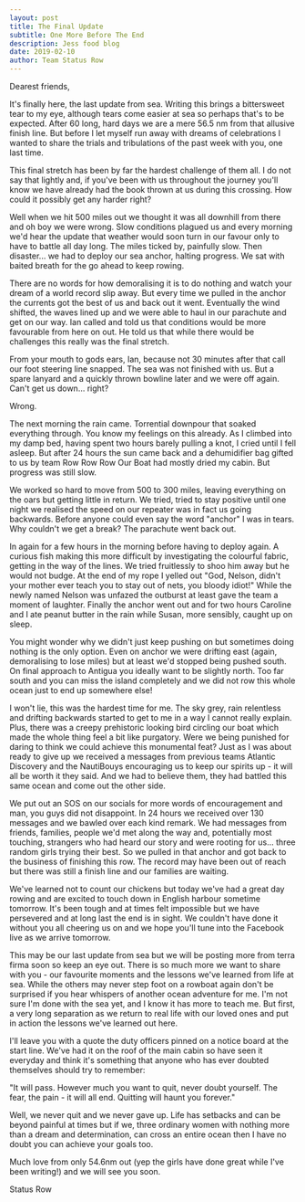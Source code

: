 ```yaml
---
layout: post
title: The Final Update
subtitle: One More Before The End
description: Jess food blog
date: 2019-02-10
author: Team Status Row
---
```


Dearest friends,

It's finally here, the last update from sea. Writing this brings a bittersweet tear to my eye, although tears come easier at sea so perhaps that's to be expected. After 60 long, hard days we are a mere 56.5 nm from that allusive finish line. But before I let myself run away with dreams of celebrations I wanted to share the trials and tribulations of the past week with you, one last time.

This final stretch has been by far the hardest challenge of them all. I do not say that lightly and, if you've been with us throughout the journey you'll know we have already had the book thrown at us during this crossing. How could it possibly get any harder right?

Well when we hit 500 miles out we thought it was all downhill from there and oh boy we were wrong. Slow conditions plagued us and every morning we'd hear the update that weather would soon turn in our favour only to have to battle all day long. The miles ticked by, painfully slow. Then disaster... we had to deploy our sea anchor, halting progress. We sat with baited breath for the go ahead to keep rowing.

There are no words for how demoralising it is to do nothing and watch your dream of a world record slip away. But every time we pulled in the anchor the currents got the best of us and back out it went. Eventually the wind shifted, the waves lined up and we were able to haul in our parachute and get on our way. Ian called and told us that conditions would be more favourable from here on out. He told us that while there would be challenges this really was the final stretch.

From your mouth to gods ears, Ian, because not 30 minutes after that call our foot steering line snapped. The sea was not finished with us. But a spare lanyard and a quickly thrown bowline later and we were off again. Can't get us down... right?

Wrong.

The next morning the rain came. Torrential downpour that soaked everything through. You know my feelings on this already. As I climbed into my damp bed, having spent two hours barely pulling a knot, I cried until I fell asleep. But after 24 hours the sun came back and a dehumidifier bag gifted to us by team Row Row Row Our Boat had mostly dried my cabin. But progress was still slow.

We worked so hard to move from 500 to 300 miles, leaving everything on the oars but getting little in return. We tried, tried to stay positive until one night we realised the speed on our repeater was in fact us going backwards. Before anyone could even say the word "anchor" I was in tears. Why couldn't we get a break? The parachute went back out.

In again for a few hours in the morning before having to deploy again. A curious fish making this more difficult by investigating the colourful fabric, getting in the way of the lines. We tried fruitlessly to shoo him away but he would not budge. At the end of my rope I yelled out "God, Nelson, didn't your mother ever teach you to stay out of nets, you bloody idiot!" While the newly named Nelson was unfazed the outburst at least gave the team a moment of laughter. Finally the anchor went out and for two hours Caroline and I ate peanut butter in the rain while Susan, more sensibly, caught up on sleep.

You might wonder why we didn't just keep pushing on but sometimes doing nothing is the only option. Even on anchor we were drifting east (again, demoralising to lose miles) but at least we'd stopped being pushed south. On final approach to Antigua you ideally want to be slightly north. Too far south and you can miss the island completely and we did not row this whole ocean just to end up somewhere else!

I won't lie, this was the hardest time for me. The sky grey, rain relentless and drifting backwards started to get to me in a way I cannot really explain. Plus, there was a creepy prehistoric looking bird circling our boat which made the whole thing feel a bit like purgatory. Were we being punished for daring to think we could achieve this monumental feat? Just as I was about ready to give up we received a messages from previous teams Atlantic Discovery and the NautiBouys encouraging us to keep our spirits up - it will all be worth it they said. And we had to believe them, they had battled this same ocean and come out the other side.

We put out an SOS on our socials for more words of encouragement and man, you guys did not disappoint. In 24 hours we received over 130 messages and we bawled over each kind remark. We had messages from friends, families, people we'd met along the way and, potentially most touching, strangers who had heard our story and were rooting for us... three random girls trying their best. So we pulled in that anchor and got back to the business of finishing this row. The record may have been out of reach but there was still a finish line and our families are waiting.

We've learned not to count our chickens but today we've had a great day rowing and are excited to touch down in English harbour sometime tomorrow. It's been tough and at times felt impossible but we have persevered and at long last the end is in sight. We couldn't have done it without you all cheering us on and we hope you'll tune into the Facebook live as we arrive tomorrow.

This may be our last update from sea but we will be posting more from terra firma soon so keep an eye out. There is so much more we want to share with you - our favourite moments and the lessons we've learned from life at sea. While the others may never step foot on a rowboat again don't be surprised if you hear whispers of another ocean adventure for me. I'm not sure I'm done with the sea yet, and I know it has more to teach me. But first, a very long separation as we return to real life with our loved ones and put in action the lessons we've learned out here.

I'll leave you with a quote the duty officers pinned on a notice board at the start line. We've had it on the roof of the main cabin so have seen it everyday and think it's something that anyone who has ever doubted themselves should try to remember:

"It will pass. However much you want to quit, never doubt yourself. The fear, the pain - it will all end. Quitting will haunt you forever."

Well, we never quit and we never gave up. Life has setbacks and can be beyond painful at times but if we, three ordinary women with nothing more than a dream and determination, can cross an entire ocean then I have no doubt you can achieve your goals too.

Much love from only 54.6nm out (yep the girls have done great while I've been writing!) and we will see you soon.

Status Row
